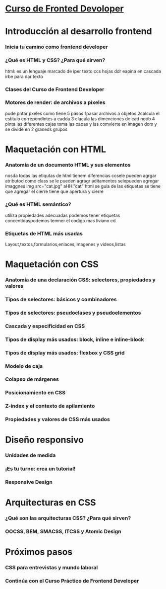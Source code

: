 # [Curso de Fronted Devoloper](https://platzi.com/cursos/frontend-developer/)  



# Introducción al desarrollo frontend

### Inicia tu camino como frontend developer

### ¿Qué es HTML y CSS? ¿Para qué sirven?
html: es un lenguaje marcado de iper texto ccs hojas ddr eapina en cascada irbe para dar texto 
### Clases del Curso de Frontend Developer

### Motores de render: de archivos a píxeles
pude pntar pxeles como tiene 5 pasos 
1pasar archivos a objetos 
2calcula el estitulo correpondintes a cadda 
3 clacula las dimenciones de cad noob
4 pinta las diferentes cajas
toma las capas y las comvierte en imagen  dom y se divide en 2 graneds grupos 

# Maquetación con HTML

### Anatomía de un documento HTML y sus elementos
nosda todas las etiqutas de html tienem diferencias cosele pueden agrgar atributod como class  se le pueden agragr aditamentos selepueden agregar imaggnes img src="cat.jpg" aHH."cat" html se guia de las etiquetas se tiene que agregar el cierre tiene que 
 apertura y cierre 
### ¿Qué es HTML semántico?
utiliza propiedades adecuadas podemos tener etiquetas concentidaspodemos temner el codigo mas liviano cd
### Etiquetas de HTML más usadas
Layout,textos,formularios,enlaces,imagenes y videos,listas
# Maquetación con CSS

### Anatomía de una declaración CSS: selectores, propiedades y valores

### Tipos de selectores: básicos y combinadores

### Tipos de selectores: pseudoclases y pseudoelementos
### Cascada y especificidad en CSS
### Tipos de display más usados: block, inline e inline-block
### Tipos de display más usados: flexbox y CSS grid
### Modelo de caja
### Colapso de márgenes
### Posicionamiento en CSS
### Z-index y el contexto de apilamiento
### Propiedades y valores de CSS más usados
# Diseño responsivo

### Unidades de medida
### ¡Es tu turno: crea un tutorial!
### Responsive Design

# Arquitecturas en CSS
### ¿Qué son las arquitecturas CSS? ¿Para qué sirven?
### OOCSS, BEM, SMACSS, ITCSS y Atomic Design

# Próximos pasos
### CSS para entrevistas y mundo laboral
### Continúa con el Curso Práctico de Frontend Developer
  
